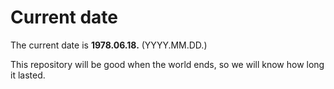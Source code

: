 # Current date

The current date is **1978.06.18.** (YYYY.MM.DD.)

This repository will be good when the world ends, so we will know how long it lasted.